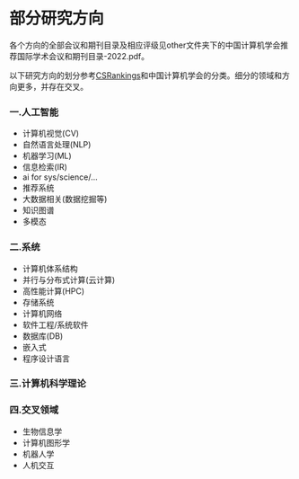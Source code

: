 # 部分研究方向

各个方向的全部会议和期刊目录及相应评级见other文件夹下的中国计算机学会推荐国际学术会议和期刊目录-2022.pdf。

以下研究方向的划分参考[CSRankings](https://csrankings.org/#/index?all&cn)和中国计算机学会的分类。细分的领域和方向更多，并存在交叉。

### 一.人工智能

* 计算机视觉(CV)
* 自然语言处理(NLP)
* 机器学习(ML)
* 信息检索(IR)
* ai for sys/science/...
* 推荐系统
* 大数据相关(数据挖掘等)
* 知识图谱
* 多模态

### 二.系统

* 计算机体系结构
* 并行与分布式计算(云计算)
* 高性能计算(HPC)
* 存储系统
* 计算机网络
* 软件工程/系统软件
* 数据库(DB)
* 嵌入式
* 程序设计语言

### 三.计算机科学理论

### 四.交叉领域

* 生物信息学
* 计算机图形学
* 机器人学
* 人机交互

